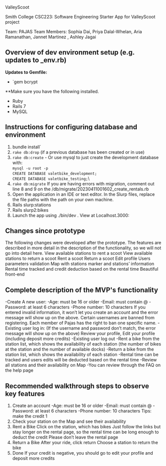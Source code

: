 ValleyScoot

Smith College CSC223: Software Engineering
Starter App for ValleyScoot project

Team: PAJAS
Team Members: Sophia Dai, Priya Dalal-Whelan, Aria Ramanathan, Jannet Martinez , Ashley Jagai 

## Overview of dev environment setup (e.g. updates to _env.rb)

**Updates to Gemfile:**
- `gem bcrypt 

**Make sure you have the following installed.  
- Ruby 
- Rails 7 
- MySQL

## Instructions for configuring database and environment 

1. bundle install`
2. `rake db:drop` (if a previous database has been created or in use)
3. `rake db:create` - Or use mysql to just create the development database with:\
  `mysql -u root -p`\
  `CREATE DATABASE valetbike_development;`\
  `CREATE DATABASE valetbike_testing;`\
4. `rake db:migrate`
If you are having errors with migration, comment out line 8 and 9 on the /db/migrate/20230411001602_create_rentals.rb
6. Open the application in an IDE or text editor. In the Slurp files, replace the file paths with the path on your own machine. 
7. Rails slurp:stations
8. Rails slurp2:bikes 
9. Launch the app using ./bin/dev . View at Localhost.3000: 

##  Changes since prototype 

The following changes were developed after the prototype.  The features are described in more detail in the description of the functionality, so we will not go into detail here. 
View available stations to rent a scoot
View available stations to return a scoot 
Rent a scoot
Return a scoot 
Edit profile 
Users parameters validation
Map with stations marker and stations’ information
Rental time tracked and credit deduction based on the rental time
Beautiful front-end 


## Complete description of the MVP's functionality
  -Create A new user:
  -Age: must be 16 or older
  -Email: must contain @ 
  -Password: at least 6 characters
  -Phone number: 10 characters
  If you entered invalid information, it won’t let you create an account and the error message will show up on the above. 
  Certain usernames are banned from registering. Each member of Pajas has the right to ban one specific name. 
  -Existing user log in: 
  (If the username and password don’t match, the error message will show up on the above)
  Review your profile, Edit your profile (including deposit more credits)
  -Existing user log out 
  -Rent a bike from the station list, which shows the availability of each station (the number of bikes at the station and the number of available docks)
  -Return a bike from the station list, which shows the availability of each station 
  -Rental time can be tracked and users edits will be deducted based on the rental time 
  -Review all stations and their availability on Map 
  -You can review through the FAQ on the help page
## Recommended walkthrough steps to observe key features
  1. Create an account
  -Age: must be 16 or older
  -Email: must contain @ 
  -Password: at least 6 characters
  -Phone number: 10 characters
  Tips: make the credit 1
  2. Check your station on the Map and see their availability 
  3. Rent a Bike 
  Click on the station, which has bikes
  Just follow the links but stay longer on the rental page, so the rental time can be long enough to deduct the credit
  Please don’t leave the rental page
  4. Return a Bike
  After your ride, click return 
  Choose a station to return the bike
  5. Done 
If your credit is negative, you should go to edit your profile and deposit more credits 


